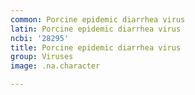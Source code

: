 ```yaml
---
common: Porcine epidemic diarrhea virus
latin: Porcine epidemic diarrhea virus
ncbi: '28295'
title: Porcine epidemic diarrhea virus
group: Viruses
image: .na.character

---
```

